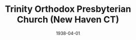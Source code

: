 ---
date: &id001 1938-04-01
end_date: null
location:
  address: null
  city: New Haven
  state: CT
minister: null
ministers: []
name: Trinity Orthodox Presbyterian Church
names:
- end: 1941-03-25
  name: Trinity Orthodox Presbyterian Church
  start: 1938-04-01
origination_date: *id001
raw_data: "CT New Haven\n\nTrinity Orthodox Presbyterian Church  (April 1,\
  \ 1938\u2013March 25, 1941)"
received_from: null
states:
- CT
status:
  active: false
  end_date: null
  reason: null
  received_from: null
  withdrawal_to: null
title: Trinity Orthodox Presbyterian Church (New Haven CT)

---